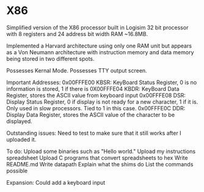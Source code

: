 # X86
Simplified version of the X86 processor built in Logisim
32 bit processor with 8 registers and 24 address bit width RAM ~16.8MB.

Implemented a Harvard architecture using only one RAM unit but appears as a Von Neumann architecture with instruction memory and data memory being stored in two different spots. 

Possesses Kernal Mode.
Possesses TTY output screen. 

Important Addresses:
0x00FFFE00  KBSR: KeyBoard Status Register, 0 is no information is stored, 1 if there is
0X00FFFE04  KBDR: KeyBoard Data Register, stores the ASCII value from keyboard input
0x00FFFE08  DSR: Display Status Register, 0 if display is not ready for a new character, 1 if it is. Only used in slow processors. Tied to 1 in this case. 
0x00FFFE0C  DDR: Display Data Register, stores the ASCII value of the character to be displayed. 

Outstanding issues:
Need to test to make sure that it still works after I uploaded it.

To do:
Upload some binaries such as "Hello world."
Upload my instructions spreadsheet
Upload C programs that convert spreadsheets to hex
Write README.md
Write datapath
Explain what the shims do
List the commands possible

Expansion:
Could add a keyboard input
